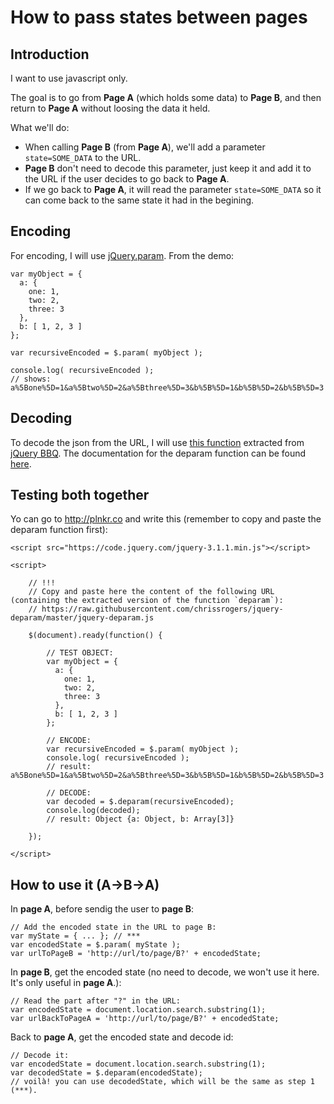 # How to pass states between pages

## Introduction

I want to use javascript only.

The goal is to go from **Page A** (which holds some data) to **Page B**, and then return to **Page A** without loosing the data it held.

What we'll do:
* When calling **Page B** (from **Page A**), we'll add a parameter `state=SOME_DATA` to the URL.
* **Page B** don't need to decode this parameter, just keep it and add it to the URL if the user decides to go back to **Page A**.
* If we go back to **Page A**, it will read the parameter `state=SOME_DATA` so it can come back to the same state it had in the begining.


## Encoding

For encoding, I will use [jQuery.param](http://api.jquery.com/jQuery.param/). From the demo:

	var myObject = {
	  a: {
		one: 1,
		two: 2,
		three: 3
	  },
	  b: [ 1, 2, 3 ]
	};
	
	var recursiveEncoded = $.param( myObject );
	 
	console.log( recursiveEncoded );
	// shows: a%5Bone%5D=1&a%5Btwo%5D=2&a%5Bthree%5D=3&b%5B%5D=1&b%5B%5D=2&b%5B%5D=3 
	

## Decoding
	
To decode the json from the URL, I will use [this function](https://github.com/chrissrogers/jquery-deparam) extracted from [jQuery BBQ](http://benalman.com/projects/jquery-bbq-plugin/). The documentation for the deparam function can be found [here](http://benalman.com/code/projects/jquery-bbq/examples/deparam/).

	
## Testing both together

Yo can go to http://plnkr.co and write this (remember to copy and paste the deparam function first):

	<script src="https://code.jquery.com/jquery-3.1.1.min.js"></script>
    
	<script>
	
		// !!!
		// Copy and paste here the content of the following URL (containing the extracted version of the function `deparam`):
		// https://raw.githubusercontent.com/chrissrogers/jquery-deparam/master/jquery-deparam.js

		$(document).ready(function() {
		  
		  	// TEST OBJECT:
			var myObject = {
			  a: {
				one: 1,
				two: 2,
				three: 3
			  },
			  b: [ 1, 2, 3 ]
			};
			
			// ENCODE:
			var recursiveEncoded = $.param( myObject );			 
			console.log( recursiveEncoded );
			// result: a%5Bone%5D=1&a%5Btwo%5D=2&a%5Bthree%5D=3&b%5B%5D=1&b%5B%5D=2&b%5B%5D=3 
			
			// DECODE:
			var decoded = $.deparam(recursiveEncoded);			
			console.log(decoded);
			// result: Object {a: Object, b: Array[3]}
									
		});

	</script>
	

## How to use it (A->B->A)

In **page A**, before sendig the user to **page B**:

	// Add the encoded state in the URL to page B:
	var myState = { ... }; // ***
	var encodedState = $.param( myState );
	var urlToPageB = 'http://url/to/page/B?' + encodedState;
	

In **page B**, get the encoded state (no need to decode, we won't use it here. It's only useful in **page A**.):

	// Read the part after "?" in the URL:
	var encodedState = document.location.search.substring(1);
	var urlBackToPageA = 'http://url/to/page/B?' + encodedState;
	
	
Back to **page A**, get the encoded state and decode id:
	
	// Decode it:
	var encodedState = document.location.search.substring(1);
	var decodedState = $.deparam(encodedState);
	// voilà! you can use decodedState, which will be the same as step 1 (***).
